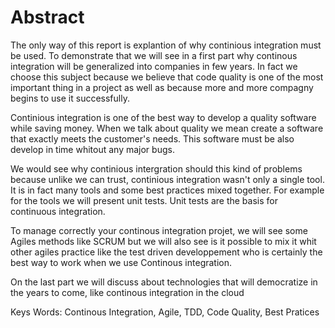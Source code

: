 # Abstract

The only way of this report is explantion of why continious integration must be used. To demonstrate that we will see in a first part why continous integration will be generalized into companies in few years. In fact we choose this subject because we believe that code quality is one of the most important thing in a project as well as because more and more compagny begins to use it successfully.

Continious integration is one of the best way to develop a quality software while saving money. When we talk about quality we mean create a software that exactly meets the customer's needs. This software must be also develop in time whitout any major bugs. 

We would see why continious intergration should this kind of problems because unlike we can trust, continious integration wasn't only a single tool. It is in fact many tools and some best practices mixed together. For example for the tools we will present unit tests. Unit tests are the basis for continuous integration.

To manage correctly your continous integration projet, we will see some Agiles methods like SCRUM but we will also see is it possible to mix it whit other agiles practice  like the test driven developpement who is certainly the best way to work when we use Continous integration.

On the last part we will discuss about technologies that will democratize in the years to come, like continous integration in the cloud

Keys Words: Continous Integration, Agile, TDD, Code Quality, Best Pratices

